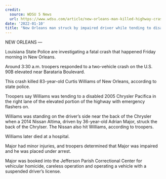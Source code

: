 ```yaml
---
credit:
  source: WDSU 5 News
  url: https://www.wdsu.com/article/new-orleans-man-killed-highway-crash/38709167#
date: '2022-01-10'
title: "New Orleans man struck by impaired driver while tending to disabled car"
---
```

NEW ORLEANS —

Louisiana State Police are investigating a fatal crash that happened Friday morning in New Orleans.

Around 3:30 a.m. troopers responded to a two-vehicle crash on the U.S. 90B elevated near Barataria Boulevard.

This crash killed 83-year-old Curtis Williams of New Orleans, according to state police.

Troopers say Williams was tending to a disabled 2005 Chrysler Pacifica in the right lane of the elevated portion of the highway with emergency flashers on.

Williams was standing on the driver’s side near the back of the Chrysler when a 2014 Nissan Altima, driven by 36-year-old Adrian Major, struck the back of the Chrylser. The Nissan also hit Williams, according to troopers.

Williams later died at a hospital.

Major had minor injuries, and troopers determined that Major was impaired and he was placed under arrest.

Major was booked into the Jefferson Parish Correctional Center for vehicular homicide, careless operation and operating a vehicle with a suspended driver’s license.
